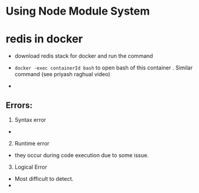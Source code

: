 # Using Node Module System

# redis in docker

- download redis stack for docker and run the command

-   `docker -exec containerId bash` to open bash of this container . Similar command (see priyash raghual video)

- 

## Errors:

1. Syntax error
 - 
2. Runtime error
 - they occur during code execution due to some issue.
3. Logical Error

 - Most difficult to detect.
 - 


 